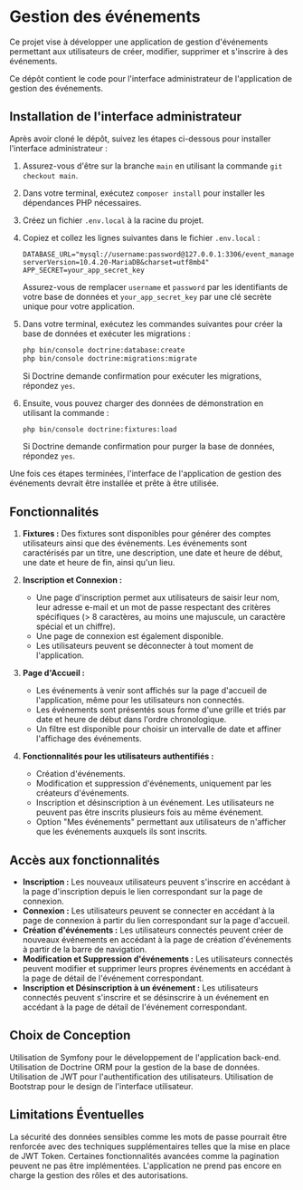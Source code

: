 # Gestion des événements

Ce projet vise à développer une application de gestion d'événements permettant aux utilisateurs de créer, modifier, supprimer et s'inscrire à des événements.

Ce dépôt contient le code pour l'interface administrateur de l'application de gestion des événements.

## Installation de l'interface administrateur

Après avoir cloné le dépôt, suivez les étapes ci-dessous pour installer l'interface administrateur :

1. Assurez-vous d'être sur la branche `main` en utilisant la commande `git checkout main`.

2. Dans votre terminal, exécutez `composer install` pour installer les dépendances PHP nécessaires.

3. Créez un fichier `.env.local` à la racine du projet.

4. Copiez et collez les lignes suivantes dans le fichier `.env.local` :

   ```plaintext
   DATABASE_URL="mysql://username:password@127.0.0.1:3306/event_management?serverVersion=10.4.20-MariaDB&charset=utf8mb4"
   APP_SECRET=your_app_secret_key
   ```

   Assurez-vous de remplacer `username` et `password` par les identifiants de votre base de données et `your_app_secret_key` par une clé secrète unique pour votre application.

5. Dans votre terminal, exécutez les commandes suivantes pour créer la base de données et exécuter les migrations :

   ```bash
   php bin/console doctrine:database:create
   php bin/console doctrine:migrations:migrate
   ```

   Si Doctrine demande confirmation pour exécuter les migrations, répondez `yes`.

6. Ensuite, vous pouvez charger des données de démonstration en utilisant la commande :

   ```bash
   php bin/console doctrine:fixtures:load
   ```

   Si Doctrine demande confirmation pour purger la base de données, répondez `yes`.

Une fois ces étapes terminées, l'interface de l'application de gestion des événements devrait être installée et prête à être utilisée.

## Fonctionnalités

1. **Fixtures :** Des fixtures sont disponibles pour générer des comptes utilisateurs ainsi que des événements. Les événements sont caractérisés par un titre, une description, une date et heure de début, une date et heure de fin, ainsi qu'un lieu.

2. **Inscription et Connexion :**
   - Une page d'inscription permet aux utilisateurs de saisir leur nom, leur adresse e-mail et un mot de passe respectant des critères spécifiques (> 8 caractères, au moins une majuscule, un caractère spécial et un chiffre).
   - Une page de connexion est également disponible.
   - Les utilisateurs peuvent se déconnecter à tout moment de l'application.

3. **Page d'Accueil :**
   - Les événements à venir sont affichés sur la page d'accueil de l'application, même pour les utilisateurs non connectés.
   - Les événements sont présentés sous forme d'une grille et triés par date et heure de début dans l'ordre chronologique.
   - Un filtre est disponible pour choisir un intervalle de date et affiner l'affichage des événements.

4. **Fonctionnalités pour les utilisateurs authentifiés :**
   - Création d'événements.
   - Modification et suppression d'événements, uniquement par les créateurs d'événements.
   - Inscription et désinscription à un événement. Les utilisateurs ne peuvent pas être inscrits plusieurs fois au même événement.
   - Option "Mes événements" permettant aux utilisateurs de n'afficher que les événements auxquels ils sont inscrits.

## Accès aux fonctionnalités

- **Inscription :** Les nouveaux utilisateurs peuvent s'inscrire en accédant à la page d'inscription depuis le lien correspondant sur la page de connexion.
- **Connexion :** Les utilisateurs peuvent se connecter en accédant à la page de connexion à partir du lien correspondant sur la page d'accueil.
- **Création d'événements :** Les utilisateurs connectés peuvent créer de nouveaux événements en accédant à la page de création d'événements à partir de la barre de navigation.
- **Modification et Suppression d'événements :** Les utilisateurs connectés peuvent modifier et supprimer leurs propres événements en accédant à la page de détail de l'événement correspondant.
- **Inscription et Désinscription à un événement :** Les utilisateurs connectés peuvent s'inscrire et se désinscrire à un événement en accédant à la page de détail de l'événement correspondant.

## Choix de Conception

Utilisation de Symfony pour le développement de l'application back-end.
Utilisation de Doctrine ORM pour la gestion de la base de données.
Utilisation de JWT pour l'authentification des utilisateurs.
Utilisation de Bootstrap pour le design de l'interface utilisateur.

## Limitations Éventuelles

La sécurité des données sensibles comme les mots de passe pourrait être renforcée avec des techniques supplémentaires telles que la mise en place de JWT Token.
Certaines fonctionnalités avancées comme la pagination peuvent ne pas être implémentées.
L'application ne prend pas encore en charge la gestion des rôles et des autorisations.
